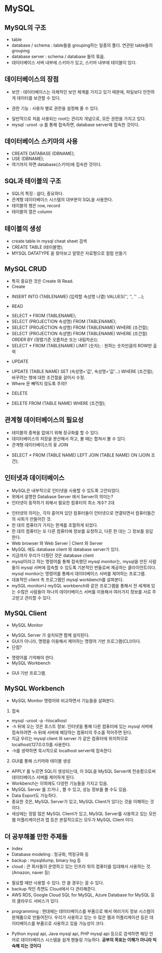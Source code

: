 # MySQL

## MySQL의 구조
 - table
 - database / schema : table들을 grouping하는 일종의 폴더. 연관된 table들의 grouping
 - database server : schema / database 들의 묶음. 
 - 데이터베이스 서버 내부에 스키마가 있고, 스키마 내부에 테이블이 있다.

## 데이터베이스의 장점
 - 보안 : 데이터베이스는 자체적인 보안 체계를 가지고 있기 때문에, 파일보다 안전하게 데이터를 보관할 수 있다. 
  + 권한 기능 : 사용자 별로 권한을 설정해 줄 수 있다.
 - 일반적으로 처음 사용되는 root는 관리자 개념으로, 모든 권한을 가지고 있다.
 - mysql -uroot -p 를 통해 접속하면, database server에 접속한 것이다.

## 데이터베이스 스키마의 사용
 - CREATE DATABASE (DBNAME);
 - USE (DBNAME);
 - 여기까지 하면 database(스키마)에 접속한 것이다. 

## SQL과 테이블의 구조
 - SQL의 특징 : 쉽다, 중요하다.
 - 관계형 데이터베이스 시스템의 대부분이 SQL을 사용한다.
 - 테이블의 행은 row, record
 - 테이블의 열은 column

## 테이블의 생성
 - create table in mysql cheat sheet 검색
 - CREATE TABLE (테이블명);
 - MYSQL DATATYPE 을 찾아보고 알맞은 자료형으로 컬럼 만들기

## MySQL CRUD
 - 특히 중요한 것은 Create 와 Read.
 - Create
  + INSERT INTO (TABLENAME) (입력할 속성명 나열) VALUES('', '', '' ...);
 - READ
  + SELECT * FROM (TABLENAME);
  + SELECT (PROJECTION 속성명) FROM (TABLENAME);
  + SELECT (PROJECTION 속성명) FROM (TABLENAME) WHERE (조건절);
  + SELECT (PROJECTION 속성명) FROM (TABLENAME) WHERE (조건절) ORDER BY (정렬기준 오름차순 또는 내림차순));
  + SELECT * FROM (TABLENAME) LIMIT (숫자); : 원하는 숫자만큼의 ROW만 출력
 - UPDATE
  + UPDATE (TABLE NAME) SET (속성명='값', 속성명='값'...) WHERE (조건절); 바꾸려는 행에 대한 조건절을 걸어서 수정.
  + Where 문 빼먹지 않도록 주의!!
 - DELETE
  + DELETE FROM (TABLE NAME) WHERE (조건절);

## 관계형 데이터베이스의 필요성
 - 테이블의 중복을 없애기 위해 정규화를 할 수 있다.
 - 데이터베이스의 저장을 분산해서 하고, 볼 때는 합쳐서 볼 수 있다.
 - 관계형 데이터베이스의 꽃 JOIN
  + SELECT * FROM (TABLE NAME) LEFT JOIN (TABLE NAME) ON (JOIN 조건);

## 인터넷과 데이터베이스
 - MySQL은 내부적으로 인터넷을 사용할 수 있도록 고안되었다. 
 - 위에서 설명한 Database Server 에서 Server의 의미는?
 - 인터넷이 동작하기 위해서 필요한 컴퓨터의 최소 개수? 2대
  + 인터넷의 의미는, 각자 흩어져 있던 컴퓨터들이 인터넷으로 연결되면서 컴퓨터들간의 사회가 만들어진 것.
  + 한 대의 컴퓨터가 가지는 한계를 초월하게 되었다.
  + 한 대의 컴퓨터는 또 다른 컴퓨터에 정보를 요청하고, 다른 한 대는 그 정보를 응답한다. 
  + Web browser 와 Web Server | Client 와 Server
  + MySQL 에도 database client 와 database server가 있다.
  + 지금까지 우리가 다뤘던 것은 database client
  + mysql이라고 하는 명령어를 통해 접속했던 mysql monitor는, mysql을 만든 사람들이 mysql 서버에 접속할 수 
    있도록 기본적인 번들로써 제공하는 클라이언트이다. mysql monitor는 명령어를 통해서 데이터베이스 서버를 
    제어하는 프로그램.
  + 대표적인 client 측 프로그램인 mysql workbench를 살펴본다.
  + mySQL monitor나 mySQL workbench와 같은 프로그램을 통해서 전 세계에 있는 수많은 사람들이 하나의 데이터베이스
    서버를 이용해서 여러가지 정보를 서로 주고받고 관리할 수 있다.

## MySQL Client
 - MySQL Monitor
  + MySQL Server 가 설치되면 함께 설치된다. 
  + GUI가 아니라, 명령을 이용해서 제어하는 명령어 기반 프로그램(CLI)이다.
  + 단점?
   - 명령어를 기억해야 한다.
 - MySQL Workbench
  + GUI 기반 프로그램. 

## MySQL Workbench
 - MySQL Monitor 명령어와 비교하면서 기능들을 살펴본다.
 1. 접속
  - mysql -uroot -p -hlocalhost
  - -h 뒤에 오는 것은 호스트 정보. 인터넷을 통해 다른 컴퓨터에 있는 mysql 서버에 접속하려면 -h 뒤에 서버에 해당하는
    컴퓨터의 주소를 적어주면 된다.
  - 지금 우리는 mysql client 와 server 가 같은 컴퓨터에 위치하므로 localhost(127.0.0.1)를 사용한다. 
  - -h를 생략하면 묵시적으로 localhost server에 접속한다. 
 2. GUI를 통해 스키마와 테이블 생성
  - APPLY 를 누르면 SQL이 생성되는데, 이 SQL을 MySQL Server에 전송함으로써 데이터베이스 서버를 제어하게 된다. 
 - Workbench는 이외에도 다양한 기능들을 가지고 있음. 
 - MySQL Server 를 끄거나 , 켤 수 있고, 성능 정보를 볼 수도 있음.
 - Data Export도 가능하다.
 - 중요한 것은, MySQL Server가 있고, MySQL Client가 있다는 것을 이해하는 것이다.
 - 세상에는 정말 많은 MySQL Client가 있고, MySQL Server를 사용하고 있는 모든 웹 어플리케이션과 앱 등은 본질적으로는 
   모두가 MySQL Client 이다. 

## 더 공부해볼 만한 주제들
 - Index
 - Database modeling : 정규화, 역정규화 등
 - backup : mysqldump, binary log 등
 - cloud : 큰 회사들이 운영하고 있는 인프라 위의 컴퓨터를 임대해서 사용하는 것.(Amazon, naver 등)
  + 필요할 때만 사용할 수 있다. 안 쓸 경우는 끌 수 있다.
  + backup 적인 측면도 Cloud에서 다 관리해준다.
  + AWS RDS, Google Cloud SQL for MySQL, Azure Database for MySQL 등의 클라우드 서비스가 있다.
 - programming : 현대에는 데이터베이스를 부품으로 해서 여러가지 정보 시스템이 완제품으로 만들어진다.
  우리가 사용하고 있는 수 많은 웹과 어플리케이션 등은 데이터베이스를 부품으로 사용하고 있을 가능성이 크다.
  + Python mysql api, Java mysql api, PHP mysql api 등으로 검색하면 해당 언어로 데이터베이스 시스템을 쉽게 핸들링 가능하다.
**공부의 목표는 이해가 아니라 익숙해 지는 것이다**
